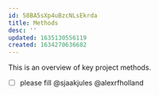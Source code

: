 ```yaml
---
id: 58BA5sXp4uBzcNLsEkrda
title: Methods
desc: ''
updated: 1635130556119
created: 1634270636682
---
```

This is an overview of key project methods.

- [ ] please fill @sjaakjules @alexrfholland
